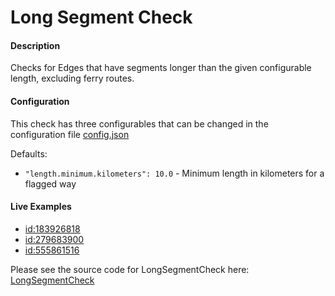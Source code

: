 # Long Segment Check

#### Description
Checks for Edges that have segments longer than the given configurable length, excluding ferry routes.

#### Configuration

This check has three configurables that can be changed in the configuration file [config.json](../../config/configuration.json)

Defaults:
- ```"length.minimum.kilometers": 10.0``` - Minimum length in kilometers for a flagged way

#### Live Examples

- [id:183926818](https://www.openstreetmap.org/way/183926818)
- [id:279683900](https://www.openstreetmap.org/way/279683900)
- [id:555861516](https://www.openstreetmap.org/way/555861516)

Please see the source code for LongSegmentCheck here: [LongSegmentCheck](../../src/main/java/org/openstreetmap/atlas/checks/validation/linear/edges/LongSegmentCheck.java)